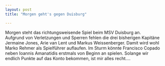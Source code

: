 ```yaml
---
layout: post
title: "Morgen geht's gegen Duisburg"

---
```


Morgen steht das richtungsweisende Spiel beim MSV Duisburg an. Aufgrund von Verletzungen und Sperren fehlen die drei bisherigen Kapitäne Jermaine Jones, Arie van Lent und Markus Weissenberger. Damit wird wohl Marko Rehmer als Spielführer auflaufen. Im Sturm könnte Francisco Copado neben Ioannis Amanatidis erstmals von Beginn an spielen. Solange wir endlich Punkte auf das Konto bekommen, ist mir alles recht....


